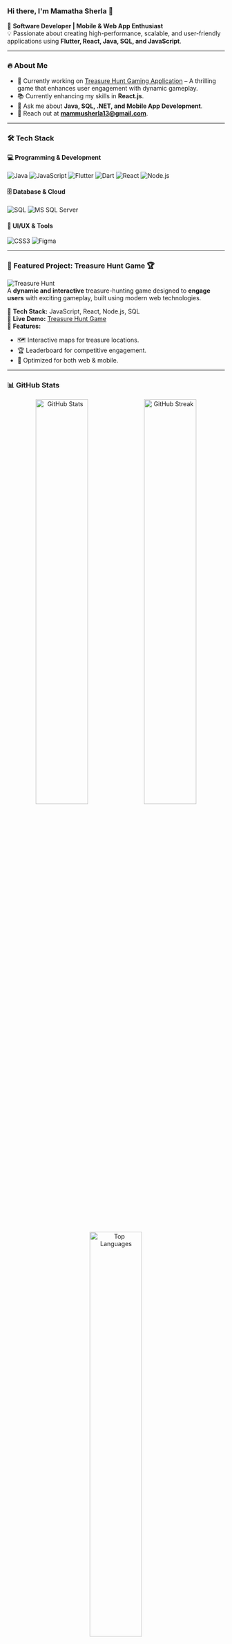 ### Hi there, I'm **Mamatha Sherla** 👋

🚀 **Software Developer | Mobile & Web App Enthusiast**  
💡 Passionate about creating high-performance, scalable, and user-friendly applications using **Flutter, React, Java, SQL, and JavaScript**.

---

### 🔥 About Me  
- 🎯 Currently working on [Treasure Hunt Gaming Application](https://treasure-hunt-ebon.vercel.app/home) – A thrilling game that enhances user engagement with dynamic gameplay.
- 📚 Currently enhancing my skills in **React.js**.
- 💬 Ask me about **Java, SQL, .NET, and Mobile App Development**.
- 📩 Reach out at **mammusherla13@gmail.com**.

---

### 🛠️ Tech Stack

#### 💻 Programming & Development
![Java](https://img.shields.io/badge/Java-%23ED8B00.svg?style=for-the-badge&logo=openjdk&logoColor=white)
![JavaScript](https://img.shields.io/badge/JavaScript-%23F7DF1E.svg?style=for-the-badge&logo=javascript&logoColor=black)
![Flutter](https://img.shields.io/badge/Flutter-%2302569B.svg?style=for-the-badge&logo=Flutter&logoColor=white)
![Dart](https://img.shields.io/badge/Dart-%230175C2.svg?style=for-the-badge&logo=dart&logoColor=white)
![React](https://img.shields.io/badge/React-%2361DAFB.svg?style=for-the-badge&logo=react&logoColor=black)
![Node.js](https://img.shields.io/badge/Node.js-%23339933.svg?style=for-the-badge&logo=node.js&logoColor=white)

#### 🗄️ Database & Cloud
![SQL](https://img.shields.io/badge/SQL-%2300C4CC.svg?style=for-the-badge&logo=mysql&logoColor=white)
![MS SQL Server](https://img.shields.io/badge/Microsoft%20SQL%20Server-%23CC2927.svg?style=for-the-badge&logo=microsoftsqlserver&logoColor=white)

#### 🎨 UI/UX & Tools
![CSS3](https://img.shields.io/badge/CSS3-%231572B6.svg?style=for-the-badge&logo=css3&logoColor=white)
![Figma](https://img.shields.io/badge/Figma-%23F24E1E.svg?style=for-the-badge&logo=figma&logoColor=white)

---

### 📌 Featured Project: **Treasure Hunt Game** 🏆
![Treasure Hunt](https://via.placeholder.com/800x400?text=Treasure+Hunt+Game)  
A **dynamic and interactive** treasure-hunting game designed to **engage users** with exciting gameplay, built using modern web technologies.

🔹 **Tech Stack:** JavaScript, React, Node.js, SQL  
🔹 **Live Demo:** [Treasure Hunt Game](https://treasure-hunt-ebon.vercel.app/home)  
🔹 **Features:**
- 🗺️ Interactive maps for treasure locations.
- 🏆 Leaderboard for competitive engagement.
- 📱 Optimized for both web & mobile.

---

### 📊 GitHub Stats
<p align="center">
  <img src="https://github-readme-stats.vercel.app/api?username=mamathasherla&show_icons=true&theme=radical" alt="GitHub Stats" width="49%" />
  <img src="https://github-readme-streak-stats.herokuapp.com/?user=mamathasherla&theme=radical" alt="GitHub Streak" width="49%" />
</p>
<p align="center">
  <img src="https://github-readme-stats.vercel.app/api/top-langs?username=mamathasherla&show_icons=true&layout=compact&theme=radical" alt="Top Languages" width="49%" />
</p>

---

### 🔗 Connect with Me  
[![LinkedIn](https://img.shields.io/badge/LinkedIn-%230077B5.svg?style=for-the-badge&logo=linkedin&logoColor=white)](https://linkedin.com/in/mamathasherla)  
📩 **Email:** [mammusherla13@gmail.com](mailto:mammusherla13@gmail.com)  
🔗 **GitHub:** [mamathasherla](https://github.com/mamathasherla)  

---

© 2025 **Mamatha Sherla** | All Rights Reserved
